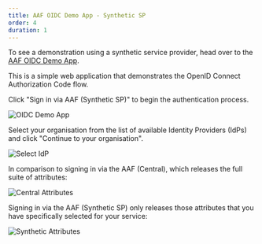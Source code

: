 ```yaml
---
title: AAF OIDC Demo App - Synthetic SP
order: 4
duration: 1
---
```


To see a demonstration using a synthetic service provider, head over to the [AAF OIDC Demo App](https://oidc-demo.test.aaf.edu.au/). 

This is a simple web application that demonstrates the OpenID Connect Authorization Code flow.

Click "Sign in via AAF (Synthetic SP)" to begin the authentication process.

![OIDC Demo App](/assets/images/connect-a-synthetic-oidc-service/oidc-demo-app-synthetic.png)

Select your organisation from the list of available Identity Providers (IdPs) and click "Continue to your organisation".

![Select IdP](/assets/images/connect-a-synthetic-oidc-service/login-synthetic-oidc.png)

In comparison to signing in via the AAF (Central), which releases the full suite of attributes:

![Central Attributes](/assets/images/connect-a-synthetic-oidc-service/central-attributes.png)

Signing in via the AAF (Synthetic SP) only releases those attributes that you have specifically selected for your service:

![Synthetic Attributes](/assets/images/connect-a-synthetic-oidc-service/synthetic-attribute-release.png)